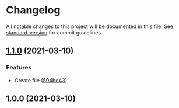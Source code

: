 # Changelog

All notable changes to this project will be documented in this file. See [standard-version](https://github.com/conventional-changelog/standard-version) for commit guidelines.

## [1.1.0](https://github.com/lellex/lellex-test-changelog/compare/v1.0.0...v1.1.0) (2021-03-10)


### Features

* Create file ([504bd43](https://github.com/lellex/lellex-test-changelog/commit/504bd4307fdce9260a7c6141623645ead26d6d32))

## 1.0.0 (2021-03-10)

